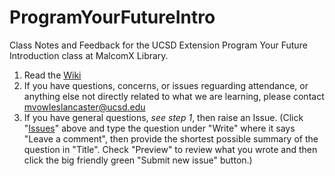 # ProgramYourFutureIntro
Class Notes and Feedback for the UCSD Extension Program Your Future Introduction class at MalcomX Library.

1. Read the [Wiki](https://github.com/JamesNewton/ProgramYourFutureIntro/wiki)
2. If you have questions, concerns, or issues reguarding attendance, or anything else not directly related to what we are learning, please contact mvowleslancaster@ucsd.edu
3. If you have general questions, _see step 1_, then raise an Issue. 
(Click "[Issues](https://github.com/JamesNewton/ProgramYourFutureIntro/issues)" above and type the question under "Write" where it says "Leave a comment", 
then provide the shortest possible summary of the question in "Title". 
Check "Preview" to review what you wrote and then 
click the big friendly green "Submit new issue" button.)

